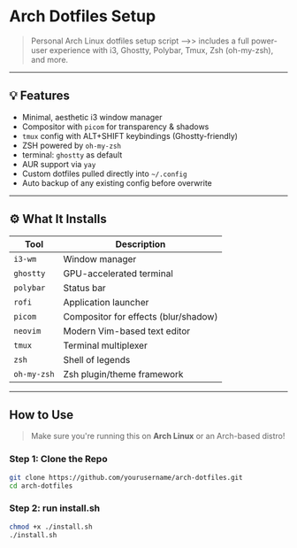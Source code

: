 #  Arch Dotfiles Setup

> Personal Arch Linux dotfiles setup script -->> includes a full power-user experience with i3, Ghostty, Polybar, Tmux, Zsh (oh-my-zsh), and more.

---

## 💡 Features

- Minimal, aesthetic i3 window manager
-  Compositor with `picom` for transparency & shadows
-  `tmux` config with ALT+SHIFT keybindings (Ghostty-friendly)
-  ZSH powered by `oh-my-zsh`
- terminal: `ghostty` as default
-  AUR support via `yay`
-  Custom dotfiles pulled directly into `~/.config`
-  Auto backup of any existing config before overwrite

---

## ⚙️ What It Installs

| Tool        | Description                            |
|-------------|----------------------------------------|
| `i3-wm`     | Window manager                         |
| `ghostty`   | GPU-accelerated terminal               |
| `polybar`   | Status bar                             |
| `rofi`      | Application launcher                   |
| `picom`     | Compositor for effects (blur/shadow)  |
| `neovim`    | Modern Vim-based text editor           |
| `tmux`      | Terminal multiplexer                   |
| `zsh`       | Shell of legends                       |
| `oh-my-zsh` | Zsh plugin/theme framework             |

---

##  How to Use

> Make sure you're running this on **Arch Linux** or an Arch-based distro!

### Step 1: Clone the Repo

```bash
git clone https://github.com/yourusername/arch-dotfiles.git
cd arch-dotfiles
```

### Step 2: run install.sh
```bash
chmod +x ./install.sh
./install.sh
```
